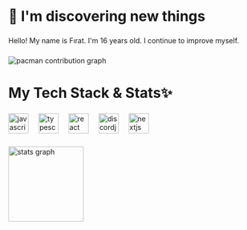 <h1 align="left">🔭 I'm discovering new things</h1>

###

<p align="left">Hello! My name is Fırat. I'm 16 years old. I continue to improve myself.</p>

###

<picture>
  <source media="(prefers-color-scheme: dark)" srcset="https://raw.githubusercontent.com/imLuzi/imLuzi/output/pacman-contribution-graph-dark.svg">
  <source media="(prefers-color-scheme: light)" srcset="https://raw.githubusercontent.com/imLuzi/imLuzi/output/pacman-contribution-graph.svg">
  <img alt="pacman contribution graph" src="https://raw.githubusercontent.com/imLuzi/imLuzi/output/pacman-contribution-graph.svg">
</picture>

###

<h1 align="left">My Tech Stack & Stats✨</h1>

###

<div align="left">
  <img src="https://cdn.jsdelivr.net/gh/devicons/devicon/icons/javascript/javascript-original.svg" height="40" alt="javascript logo"  />
  <img width="12" />
  <img src="https://cdn.jsdelivr.net/gh/devicons/devicon/icons/typescript/typescript-original.svg" height="40" alt="typescript logo"  />
  <img width="12" />
  <img src="https://cdn.jsdelivr.net/gh/devicons/devicon/icons/react/react-original.svg" height="40" alt="react logo"  />
  <img width="12" />
  <img src="https://cdn.jsdelivr.net/gh/devicons/devicon/icons/discordjs/discordjs-original.svg" height="40" alt="discordjs logo"  />
  <img width="12" />
  <img src="https://cdn.jsdelivr.net/gh/devicons/devicon/icons/nextjs/nextjs-original.svg" height="40" alt="nextjs logo"  />
</div>

###

<div align="left">
  <img src="https://github-readme-stats.vercel.app/api?username=imLuzi&hide_title=false&hide_rank=false&show_icons=true&include_all_commits=true&count_private=true&disable_animations=false&theme=dark&locale=en&hide_border=false&order=1" height="150" alt="stats graph"  />
</div>

###
